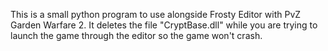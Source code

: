 This is a small python program to use alongside Frosty Editor with PvZ Garden Warfare 2. It deletes the file "CryptBase.dll" while you are trying to launch the game through the editor so the game won't crash.
